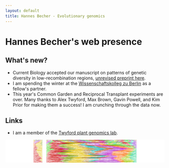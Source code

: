 ```yaml
---
layout: default
title: Hannes Becher - Evolutionary genomics
---
```


# Hannes Becher's web presence


## What's new?
* Current Biology accepted our manuscript on patterns of genetic diversity in low-recombination regions, [unrevised preprint here](https://www.biorxiv.org/content/10.1101/739888v2).
* I am spending the winter at the [Wissenschaftskolleg zu Berlin](https://wiko-berlin.de) as a fellow's partner.
* This year's Common Garden and Reciprocal Transplant experiments are over. Many thanks to Alex Twyford, Max Brown, Gavin Powell, and Kim Prior for making them a success! I am crunching through the data now.

## Links
* I am a member of the [Twyford plant genomics lab](http://twyford.bio.ed.ac.uk).

![genealogies](img/twoPops1500.svg.png)
